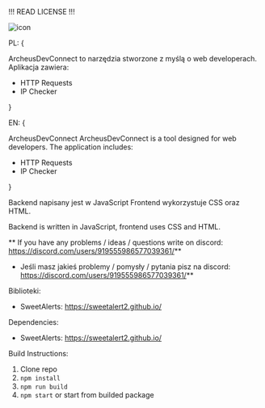 !!! READ LICENSE !!!

![icon](https://github.com/Hinol/ArcheusDevConnect/assets/146633504/98a6ad4d-75ce-44c5-b593-866cd20a63c8)



 PL: {

ArcheusDevConnect to narzędzia stworzone z myślą o web developerach. Aplikacja zawiera:

- HTTP Requests
- IP Checker
  
}


 EN: {

 ArcheusDevConnect 
  ArcheusDevConnect is a tool designed for web developers. The application includes:

  - HTTP Requests
  - IP Checker
    
 }    



Backend napisany jest w  JavaScript Frontend wykorzystuje CSS oraz HTML.

Backend is written in JavaScript,  frontend uses CSS and HTML.

** If you have any problems / ideas / questions write on discord: 
https://discord.com/users/919555986577039361/**

* Jeśli masz jakieś problemy / pomysły / pytania pisz na discord: 
https://discord.com/users/919555986577039361/**

Biblioteki: 
- SweetAlerts: https://sweetalert2.github.io/
  
Dependencies:
- SweetAlerts: https://sweetalert2.github.io/

Build Instructions:

1) Clone repo
2) ``` npm install ```
3) ``` npm run build ```
4) ``` npm start ``` or start from builded package



